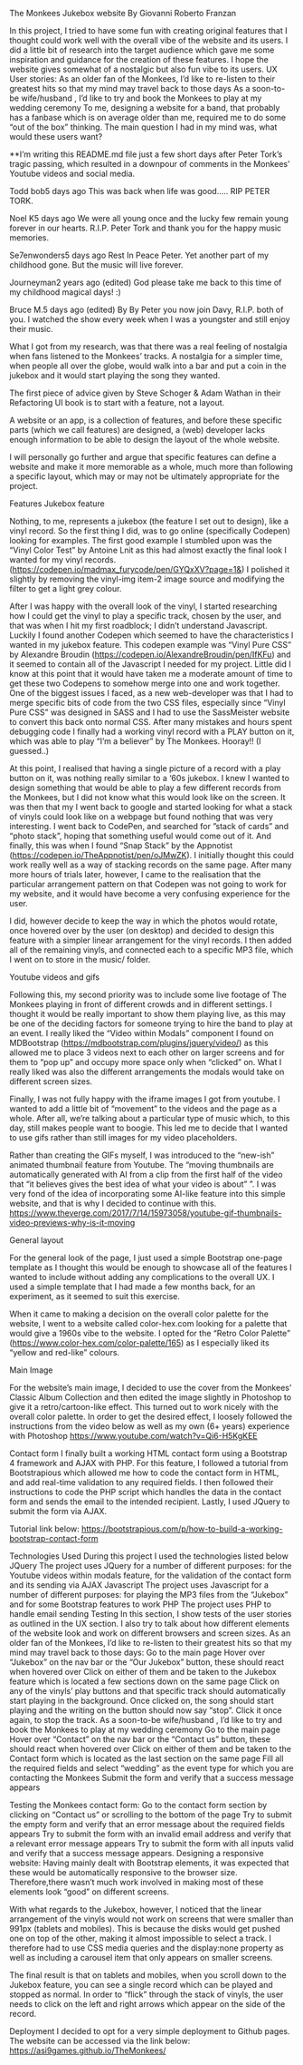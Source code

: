 The Monkees Jukebox website
By Giovanni Roberto Franzan

In this project, I tried to have some fun with creating original features that I thought could work well with the overall vibe of the website and its users. I did a little bit of research into the target audience which gave me some inspiration and guidance for the creation of these features. I hope the website gives somewhat of a nostalgic but also fun vibe to its users.
UX
User stories:
As an older fan of the Monkees, I’d like to re-listen to their greatest hits so that my mind may travel back to those days
As a soon-to-be wife/husband , I’d like to try and book the Monkees to play at my wedding ceremony
To me, designing a website for a band, that probably has a fanbase which is on average older than me, required me to do some “out of the box” thinking. The main question I had in my mind was, what would these users want?

**I’m writing this README.md file just a few short days after Peter Tork’s tragic passing, which resulted in a downpour of comments in the Monkees’ Youtube videos and social media.


Todd bob5 days ago
This was back when life was good..... RIP PETER TORK.﻿

Noel K5 days ago
We were all young once and the lucky few remain young forever in our hearts. R.I.P. Peter Tork and thank you for the happy music memories.﻿

Se7enwonders5 days ago
Rest In Peace Peter.  Yet another part of my childhood gone.  But the music will live forever.

Journeyman2 years ago (edited)
God please take me back to this time of my childhood magical days! 
:)﻿

Bruce M.5 days ago (edited)
By By Peter you now join Davy, R.I.P. both of you. I watched the show every week when I was a youngster and still enjoy their music.﻿


What I got from my research, was that there was a real feeling of nostalgia when fans listened to the Monkees’ tracks. A nostalgia for a simpler time, when people all over the globe, would walk into a bar and put a coin in the jukebox and it would start playing the song they wanted.

The first piece of advice given by Steve Schoger & Adam Wathan in their Refactoring UI book is to start with a feature, not a layout.

A website or an app, is a collection of features, and before these specific parts (which we call features) are designed, a (web) developer lacks enough information to be able to design the layout of the whole website.

I will personally go further and argue that specific features can define a website and make it more memorable as a whole, much more than following a specific layout, which may or may not be ultimately appropriate for the project.


Features
Jukebox feature

Nothing, to me, represents a jukebox (the feature I set out to design), like a vinyl record. So the first thing I did, was to go online (specifically Codepen) looking for examples.
The first good example I stumbled upon was the “Vinyl Color Test” by Antoine Lnit as this had almost exactly the final look I wanted for my vinyl records. (https://codepen.io/madmax_furycode/pen/GYQxXV?page=1&)
I polished it slightly by removing the vinyl-img item-2 image source and modifying the filter to get a light grey colour.

After I was happy with the overall look of the vinyl, I started researching how I could get the vinyl to play a specific track, chosen by the user, and that was when I hit my first roadblock; I didn’t understand Javascript. Luckily I found another Codepen which seemed to have the characteristics I wanted in my jukebox feature. This codepen example was “Vinyl Pure CSS” by Alexandre Broudin (https://codepen.io/AlexandreBroudin/pen/IfKFu) and it seemed to contain all of the Javascript I needed for my project. Little did I know at this point that it would have taken me a moderate amount of time to get these two Codepens to somehow merge into one and work together. One of the biggest issues I faced, as a new web-developer was that I had to merge specific bits of code from the two CSS files, especially since “Vinyl Pure CSS” was designed in SASS and I had to use the SassMeister website to convert this back onto normal CSS. After many mistakes and hours spent debugging code I finally had a working vinyl record with a PLAY button on it, which was able to play “I’m a believer” by The Monkees. Hooray!! (I guessed..)

At this point, I realised that having a single picture of a record with a play button on it, was nothing really similar to a ‘60s jukebox. I knew I wanted to design something that would be able to play a few different records from the Monkees, but I did not know what this would look like on the screen. It was then that my I went back to google and started looking for what a stack of vinyls could look like on a webpage but found nothing that was very interesting. I went back to CodePen, and searched for ”stack of cards” and “photo stack”, hoping that something useful would come out of it. And finally, this was when I found “Snap Stack” by the Appnotist (https://codepen.io/TheAppnotist/pen/oJMwZK). I initially thought this could work really well as a way of stacking records on the same page. After many more hours of trials later, however, I came to the realisation that the particular arrangement pattern on that Codepen was not going to work for my website, and it would have become a very confusing experience for the user. 

I did, however decide to keep the way in which the photos would rotate, once hovered over by the user (on desktop) and decided to design this feature with a simpler linear arrangement for the vinyl records. I then added all of the remaining vinyls, and connected each to a specific MP3 file, which I went on to store in the music/ folder.

Youtube videos and gifs

Following this, my second priority was to include some live footage of The Monkees playing in front of different crowds and in different settings. I thought it would be really important to show them playing live, as this may be one of the deciding factors for someone trying to hire the band to play at an event. I really liked the “Video within Modals” component I found on MDBootstrap (https://mdbootstrap.com/plugins/jquery/video/) as this allowed me to place 3 videos next to each other on larger screens and for them to “pop up” and occupy more space only when “clicked” on. What I really liked was also the different arrangements the modals would take on different screen sizes.

Finally, I was not fully happy with the iframe images I got from youtube. I wanted to add a little bit of “movement” to the videos and the page as a whole. After all, we’re talking about a particular type of music which, to this day, still makes people want to boogie. This led me to decide that I wanted to use gifs rather than still images for my video placeholders.

Rather than creating the GIFs myself, I was introduced to the “new-ish” animated thumbnail feature from Youtube. The “moving thumbnails are automatically generated with AI from a clip from the first half of the video that “it believes gives the best idea of what your video is about” ”.
I was very fond of the idea of incorporating some AI-like feature into this simple website, and that is why I decided to continue with this.
https://www.theverge.com/2017/7/14/15973058/youtube-gif-thumbnails-video-previews-why-is-it-moving

General layout

For the general look of the page, I just used a simple Bootstrap one-page template as I thought this would be enough to showcase all of the features I wanted to include without adding any complications to the overall UX. I used a simple template that I had made a few months back, for an experiment, as it seemed to suit this exercise.

When it came to making a decision on the overall color palette for the website, I went to a website called color-hex.com looking for a palette that would give a 1960s vibe to the website. I opted for the “Retro Color Palette” (https://www.color-hex.com/color-palette/165) as I especially liked its “yellow and red-like” colours. 

Main Image

For the website’s main image, I decided to use the cover from the Monkees’ Classic Album Collection and then edited the image slightly in Photoshop to give it a retro/cartoon-like effect. This turned out to work nicely with the overall color palette. In order to get the desired effect, I loosely followed the instructions from the video below as well as my own (6+ years) experience with Photoshop
https://www.youtube.com/watch?v=Qi6-H5KgKEE

Contact form
I finally built a working HTML contact form using a Bootstrap 4 framework and AJAX with PHP. For this feature,  I followed a tutorial from Bootstrapious which allowed me how to code the contact form in HTML, and add real-time validation to any required fields. I then followed their instructions to code the PHP script which handles the data in the contact form and sends the email to the intended recipient. Lastly, I used JQuery to submit the form via AJAX.

Tutorial link below:
https://bootstrapious.com/p/how-to-build-a-working-bootstrap-contact-form

Technologies Used
During this project I used the technologies listed below
JQuery
The project uses JQuery for a number of different purposes: for the Youtube videos within modals feature, for the validation of the contact form and its sending via AJAX
Javascript
The project uses Javascript for a number of different purposes: for playing the MP3 files from the “Jukebox” and for some Bootstrap features to work
PHP
The project uses PHP to handle email sending
Testing
In this section, I show tests of the user stories as outlined in the UX section. I also try to talk about how different elements of the website look and work on different browsers and screen sizes.
As an older fan of the Monkees, I’d like to re-listen to their greatest hits so that my mind may travel back to those days:
Go to the main page
Hover over “Jukebox” on the nav bar or the “Our Jukebox” button, these should react when hovered over
Click on either of them and be taken to the Jukebox feature which is located a few sections down on the same page
Click on any of the vinyls’ play buttons and that specific track should automatically start playing in the background.
Once clicked on, the song should start playing and the writing on the button should now say “stop”. Click it once again, to stop the track.
As a soon-to-be wife/husband , I’d like to try and book the Monkees to play at my wedding ceremony
Go to the main page
Hover over “Contact” on the nav bar or the “Contact us” button, these should react when hovered over
Click on either of them and be taken to the Contact form which is located as the last section on the same page
Fill all the required fields and select “wedding” as the event type for which you are contacting the Monkees
Submit the form and verify that a success message appears


Testing the Monkees contact form:
Go to the contact form section by clicking on “Contact us” or scrolling to the bottom of the page
Try to submit the empty form and verify that an error message about the required fields appears
Try to submit the form with an invalid email address and verify that a relevant error message appears
Try to submit the form with all inputs valid and verify that a success message appears.
Designing a responsive website:
Having mainly dealt with Bootstrap elements, it was expected that these would be automatically responsive to the browser size. Therefore,there wasn’t much work involved in making most of these elements look “good” on different screens.

With what regards to the Jukebox, however, I noticed that the linear arrangement of the vinyls would not work on screens that were smaller than 991px (tablets and mobiles). This is because the disks would get pushed one on top of the other, making it almost impossible to select a track. I therefore had to use CSS media queries and the display:none property as well as including a carousel item that only appears on smaller screens. 

The final result is that on tablets and mobiles, when you scroll down to the Jukebox feature, you can see a single record which can be played and stopped as normal. In order to “flick” through the stack of vinyls, the user needs to click on the left and right arrows which appear on the side of the record.

Deployment
I decided to opt for a very simple deployment to Github pages.
The website can be accessed via the link below:                    
https://asi9games.github.io/TheMonkees/
